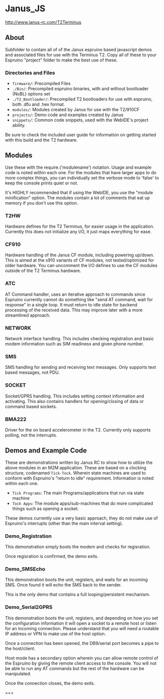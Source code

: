 Janus_JS
========

http://www.janus-rc.com/T2Terminus

About
-----

Subfolder to contain all of of the Janus espruino based javascript demos and associated files for use with the Terminus T2. Copy all of these to your Espruino "project" folder to make the best use of these.

### Directories and Files

* `firmware/`:          Precompiled Files
* `./Bin/`:          	Precompiled espruino binaries, with and without bootloader (NoBL) options set
* `./T2_Bootloader/`:   Precompiled T2 bootloaders for use with espruino, both .dfu and .hex format.
* `modules/`:           Modules created by Janus for use with the T2/910CF
* `projects/`:          Demo code and examples created by Janus
* `snippets/`:          Common code snippets, used with the WebIDE's project ability.

Be sure to check the included user guide for information on getting started with this build and the T2 hardware.

Modules
-----

Use these with the require.('modulename') notation. Usage and example code is noted within each one. For the modules that have larger apps to do more complex things, you can individually set the verbose mode to 'false' to keep the console prints quiet or not. 

It's HIGHLY recommended that if using the WebIDE, you use the "module minification" option. The modules contain a lot of comments that eat up memory if you don't use this option.

### T2HW
Hardware defines for the T2 Terminus, for easier usage in the application. Currently this does not initialize any I/O, it just maps everything for ease. 

### CF910
Hardware handling of the Janus CF module, including powering up/down. This is aimed at the x910 variants of CF modules, not tested/optimized for older hardware. You can uncomment the I/O defines to use the CF modules outside of the T2 Terminus hardware. 

### ATC
AT Command handler, uses an iterative approach to commands since Espruino currently cannot do something like "send AT command, wait for response" in a single loop. It must return to idle state for backend processing of the received data. This may improve later with a more streamlined approach.

### NETWORK
Network interface handling. This includes checking registration and basic modem information such as SIM readiness and given phone number.

### SMS
SMS handling for sending and receiving text messages. Only supports text based messages, not PDU. 

### SOCKET
Socket/GPRS handling. This includes setting context information and activating. This also contains handlers for opening/closing of data or command based sockets.

### BMA222
Driver for the on board accelerometer in the T2. Currently only supports polling, not the interrupts.

Demos and Example Code
----------------------

These are demonstrations written by Janus RC to show how to utilize the above modules in an M2M application. These are based on a clocking structure, codenamed `Tick-Tock`. Wherein state machines are used to conform with Espruino's "return to idle" requirement. Information is noted within each one.
* `Tick Programs`: The main Programs/applications that run via state machine
* `Tock Apps`: The module apps/sub-machines that do more complicated things such as opening a socket.

These demos currently use a very basic approach, they do not make use of Espruino's interrupts (other than the main interval setting).

### Demo_Registration
This demonstration simply boots the modem and checks for regisration. 

Once regisration is confirmed, the demo exits.

### Demo_SMSEcho
This demonstration boots the unit, registers, and waits for an incoming SMS. Once found it will echo the SMS back to the sender. 

This is the only demo that contains a full looping/persistent mechanism.

### Demo_Serial2GPRS
This demonstration boots the unit, registers, and depending on how you set the configuration information it will open a socket to a remote host or listen for an incoming connection. Please understand that you will need a routable IP address or VPN to make use of the host option. 

Once a connection has been opened, the DB9/serial port becomes a pipe to the host/client. 

Host mode has a secondary option wherein you can allow remote control of the Espruino by giving the remote client access to the console. You will not be able to run any AT commands but the rest of the hardware can be manipulated. 

Once the connection closes, the demo exits.


===


